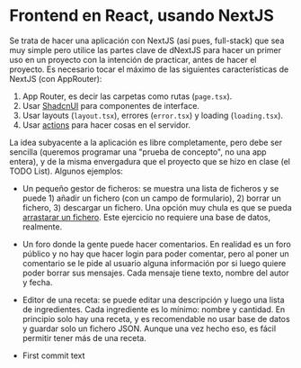 
# Frontend en React, usando NextJS

Se trata de hacer una aplicación con NextJS (así pues, full-stack) que sea muy simple pero utilice las partes clave de dNextJS para hacer un primer uso en un proyecto con la intención de practicar, antes de hacer el proyecto. Es necesario tocar el máximo de las siguientes características de NextJS (con AppRouter):

1. App Router, es decir las carpetas como rutas (`page.tsx`).
2. Usar [ShadcnUI](https://ui.shadcn.com) para componentes de interface.
3. Usar layouts (`layout.tsx`), errores (`error.tsx`) y loading (`loading.tsx`).
4. Usar [actions](https://nextjs.org/docs/app/building-your-application/data-fetching/server-actions-and-mutations) para hacer cosas en el servidor.

La idea subyacente a la aplicación es libre completamente, pero debe ser sencilla (queremos programar una "prueba de concepto", no una app entera), y de la misma envergadura que el proyecto que se hizo en clase (el TODO List). Algunos ejemplos:

- Un pequeño gestor de ficheros: se muestra una lista de ficheros y se puede 1) añadir un fichero (con un campo de formulario), 2) borrar un fichero, 3) descargar un fichero. Una opción muy chula es que se pueda [arrastarar un fichero](https://developer.mozilla.org/en-US/docs/Web/API/HTML_Drag_and_Drop_API/File_drag_and_drop). Este ejercicio no requiere una base de datos, realmente.

- Un foro donde la gente puede hacer comentarios. En realidad es un foro público y no hay que hacer login para poder comentar, pero al poner un comentario se le pide al usuario alguna información por si luego quiere poder borrar sus mensajes. Cada mensaje tiene texto, nombre del autor y fecha.

- Editor de una receta: se puede editar una descripción y luego una lista de ingredientes. Cada ingrediente es lo mínimo: nombre y cantidad. En principio solo hay una receta, y es recomendable no usar base de datos y guardar solo un fichero JSON. Aunque una vez hecho eso, es fácil permitir tener más de una receta.

- First commit text


